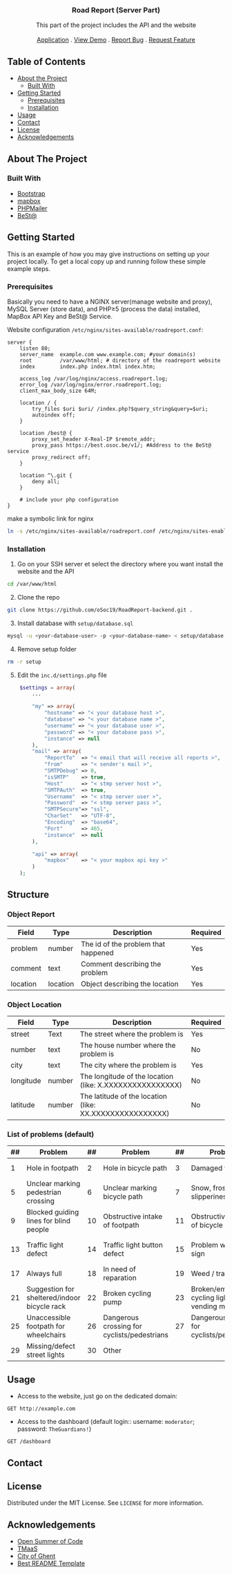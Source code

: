 <br />
<p align="center">
	<h3 align="center">Road Report (Server Part)</h3>
	<p align="center">This part of the project includes the API and the website
		<br />
		<br />
		<a href="https://github.com/oSoc19/RoadReport">Application</a>
		.
		<a href="https://roadreport.osoc.be/">View Demo</a>
		.
		<a href="https://github.com/oSoc19/RoadReport-backend/issues">Report Bug</a>
		.
		<a href="https://github.com/oSoc19/RoadReport-backend/issues">Request Feature</a>
	</p>
</p>

<!-- TABLE OF CONTENTS -->
## Table of Contents

* [About the Project](#about-the-project)
  * [Built With](#built-with)
* [Getting Started](#getting-started)
  * [Prerequisites](#prerequisites)
  * [Installation](#installation)
* [Usage](#usage)
* [Contact](#contact)
* [License](#license)
* [Acknowledgements](#acknowledgements)


<!-- ABOUT THE PROJECT -->
## About The Project


### Built With
* [Bootstrap](https://getbootstrap.com)
* [mapbox](https://mapbox.com)
* [PHPMailer](https://github.com/PHPMailer/PHPMailer)
* [BeSt@](https://github.com/oSoc19/best)


<!-- GETTING STARTED -->
## Getting Started

This is an example of how you may give instructions on setting up your project locally.
To get a local copy up and running follow these simple example steps.

### Prerequisites

Basically you need to have a NGINX server(manage website and proxy), MySQL Server (store data), and PHP≥5 (process the data) installed, MapBox API Key and BeSt@ Service.

Website configuration `/etc/nginx/sites-available/roadreport.conf`:
```
server {
	listen 80;
    server_name  example.com www.example.com; #your domain(s)
    root         /var/www/html; # directory of the roadreport website
    index        index.php index.html index.htm;

    access_log /var/log/nginx/access.roadreport.log;
    error_log /var/log/nginx/error.roadreport.log;
    client_max_body_size 64M;

    location / {
        try_files $uri $uri/ /index.php?$query_string&query=$uri;
        autoindex off;
    }

    location /best@ {
        proxy_set_header X-Real-IP $remote_addr;
        proxy_pass https://best.osoc.be/v1/; #Address to the BeSt@ service
        proxy_redirect off;
    }

    location ^\.git {
    	deny all;
    }

    # include your php configuration
}
```
make a symbolic link for nginx
```sh
ln -s /etc/nginx/sites-available/roadreport.conf /etc/nginx/sites-enabled/roadreport.conf
```


### Installation

1. Go on your SSH server et select the directory where you want install the website and the API
```sh
cd /var/www/html
```
2. Clone the repo
```sh
git clone https://github.com/oSoc19/RoadReport-backend.git .
```
3. Install database with `setup/database.sql`
```sh
mysql -u <your-database-user> -p <your-database-name> < setup/database.sql
```
4. Remove setup folder
```sh
rm -r setup
```
5. Edit the `inc.d/settings.php` file
```php
	$settings = array(
		...

		"my" => array(
			"hostname" => "< your database host >",
			"database" => "< your database name >",
			"username" => "< your database user >",
			"password" => "< your database pass >",
			"instance" => null
		),
		"mail" => array(
			"ReportTo"	=> "< email that will receive all reports >",
			"from"		=> "< sender's mail >",
			"SMTPDebug"	=> 0,
			"isSMTP"	=> true,
			"Host"		=> "< stmp server host >",
			"SMTPAuth"	=> true,
			"Username"	=> "< stmp server user >",
			"Password"	=> "< stmp server pass >",
			"SMTPSecure"=> "ssl",
			"CharSet"	=> "UTF-8",
			"Encoding"	=> "base64",
			"Port" 		=> 465,
			"instance"	=> null
		),

		"api" => array(
			"mapbox"	=> "< your mapbox api key >"
		)
	);
```

<!-- STRUCTURE -->
## Structure

### Object Report
| Field    | Type     | Description                         | Required |
|----------|----------|-------------------------------------|----------|
| problem  | number   | The id of the problem that happened |    Yes   |
| comment  | text     | Comment describing the problem      |    Yes   |
| location | location | Object describing the location      |    Yes   |

### Object Location

| Field     | Type   | Description                                              | Required |
|-----------|--------|----------------------------------------------------------|----------|
| street    | Text   | The street where the problem is                          |    Yes   |
| number    | text   | The house number where the problem is                    |    No    |
| city      | text   | The city where the problem is                            |    Yes   |
| longitude | number | The longitude of the location (like: X.XXXXXXXXXXXXXXXX) |    No    |
| latitude  | number | The latitude of the location (like: XX.XXXXXXXXXXXXXXXX) |    No    |

### List of problems (default)

| ## | Problem                                      | ## | Problem                                     | ## | Problem                                      | ## | Problem                  |
|----|----------------------------------------------|----|---------------------------------------------|----|----------------------------------------------|----|--------------------------|
|  1 | Hole in footpath                             |  2 | Hole in bicycle path                        |  3 | Damaged footpath                             |  4 | Damaged bicycle path     |
|  5 | Unclear marking pedestrian crossing          |  6 | Unclear marking bicycle path                |  7 | Snow, frost, slipperiness                    |  8 | Glass                    |
|  9 | Blocked guiding lines for blind people       | 10 | Obstructive intake of footpath              | 11 | Obstructive intake of bicycle path           | 12 | Sign gone/moved          |
| 13 | Traffic light defect                         | 14 | Traffic light button defect                 | 15 | Problem with VMS sign                        | 16 | Bicycle counter defect   |
| 17 | Always full                                  | 18 | In need of reparation                       | 19 | Weed / trash                                 | 20 | Left bicycles            |
| 21 | Suggestion for sheltered/indoor bicycle rack | 22 | Broken cycling pump                         | 23 | Broken/empty cycling lights vending machine  | 24 | Broken repair machine    |
| 25 | Unaccessible footpath for wheelchairs        | 26 | Dangerous crossing for cyclists/pedestrians | 27 | Dangerous situation for cyclists/pedestrians | 28 | Crowdedness on footpaths |
| 29 | Missing/defect street lights                 | 30 | Other                                       |

<!-- USAGE -->
## Usage
* Access to the website, just go on the dedicated domain:
```
GET	http://example.com
```
* Access to the dashboard (default login:: username: `moderator`; password: `TheGuardians!`)
```
GET /dashboard
```

<!-- LICENSE -->
## Contact


<!-- LICENSE -->
## License

Distributed under the MIT License. See `LICENSE` for more information.

<!-- ACKNOWLEDGEMENTS -->
## Acknowledgements
* [Open Summer of Code](https://2019.summerofcode.be)
* [TMaaS](https://drive.tmaas.eu/)
* [City of Ghent](https://visit.gent.be/fr)
* [Best README Template](https://github.com/othneildrew/Best-README-Template)
